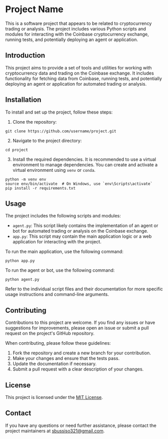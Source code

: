 # Project Name

This is a software project that appears to be related to cryptocurrency trading or analysis. The project includes various Python scripts and modules for interacting with the Coinbase cryptocurrency exchange, running tests, and potentially deploying an agent or application.

## Introduction

This project aims to provide a set of tools and utilities for working with cryptocurrency data and trading on the Coinbase exchange. It includes functionality for fetching data from Coinbase, running tests, and potentially deploying an agent or application for automated trading or analysis.

## Installation

To install and set up the project, follow these steps:

1. Clone the repository:

```
git clone https://github.com/username/project.git
```

2. Navigate to the project directory:

```
cd project
```

3. Install the required dependencies. It is recommended to use a virtual environment to manage dependencies. You can create and activate a virtual environment using `venv` or `conda`.

```
python -m venv env
source env/bin/activate  # On Windows, use `env\Scripts\activate`
pip install -r requirements.txt
```

## Usage

The project includes the following scripts and modules:

- `agent.py`: This script likely contains the implementation of an agent or bot for automated trading or analysis on the Coinbase exchange.
- `app.py`: This script may contain the main application logic or a web application for interacting with the project.

To run the main application, use the following command:

```
python app.py
```

To run the agent or bot, use the following command:

```
python agent.py
```

Refer to the individual script files and their documentation for more specific usage instructions and command-line arguments.

## Contributing

Contributions to this project are welcome. If you find any issues or have suggestions for improvements, please open an issue or submit a pull request on the project's GitHub repository.

When contributing, please follow these guidelines:

1. Fork the repository and create a new branch for your contribution.
2. Make your changes and ensure that the tests pass.
3. Update the documentation if necessary.
4. Submit a pull request with a clear description of your changes.

## License

This project is licensed under the [MIT License](LICENSE).

## Contact

If you have any questions or need further assistance, please contact the project maintainers at [sbussiso321@gmail.com](mailto:sbussiso321@gmail.com).

